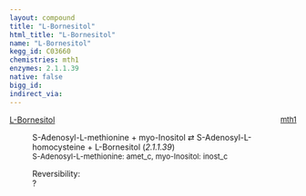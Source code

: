 ```yaml
---
layout: compound
title: "L-Bornesitol"
html_title: "L-Bornesitol"
name: "L-Bornesitol"
kegg_id: C03660
chemistries: mth1
enzymes: 2.1.1.39
native: false
bigg_id: 
indirect_via: 
---
```

<dl><dt class='rs-product'><a href='/compounds/C03660' class='link-dark' data-bs-toggle='tooltip' data-bs-html='true' data-bs-title='KEGG: C03660'>L-Bornesitol</a><span style='float: right; max-width: 40%'><a href='/chemistries/mth1' class='link-dark opacity-50' style='font-size: small; word-wrap: anywhere;'>mth1</a></span></dt><dd><p>S-Adenosyl-L-methionine + myo-Inositol &#8644; S-Adenosyl-L-homocysteine + L-Bornesitol (<i>2.1.1.39</i>)<br /><span style='font-size: small;'><span data-bs-toggle='tooltip' data-bs-html='true' data-bs-title='KEGG: C00019'>S-Adenosyl-L-methionine</span>: amet_c, <span data-bs-toggle='tooltip' data-bs-html='true' data-bs-title='KEGG: C00137'>myo-Inositol</span>: inost_c</span><br /><div class="reversibility_info">Reversibility: <div class="progress"><div class="progress-bar bg-light" role="progressbar" style="width: 100%" aria-valuenow="0" aria-valuemin="0" aria-valuemax="100"></div></div><span>?</span><div class="progress"><div class="progress-bar bg-light" role="progressbar" style="width: 100%" aria-valuenow="0" aria-valuemin="0" aria-valuemax="10"></div></div></div></p><dl></dl></dd></dl>